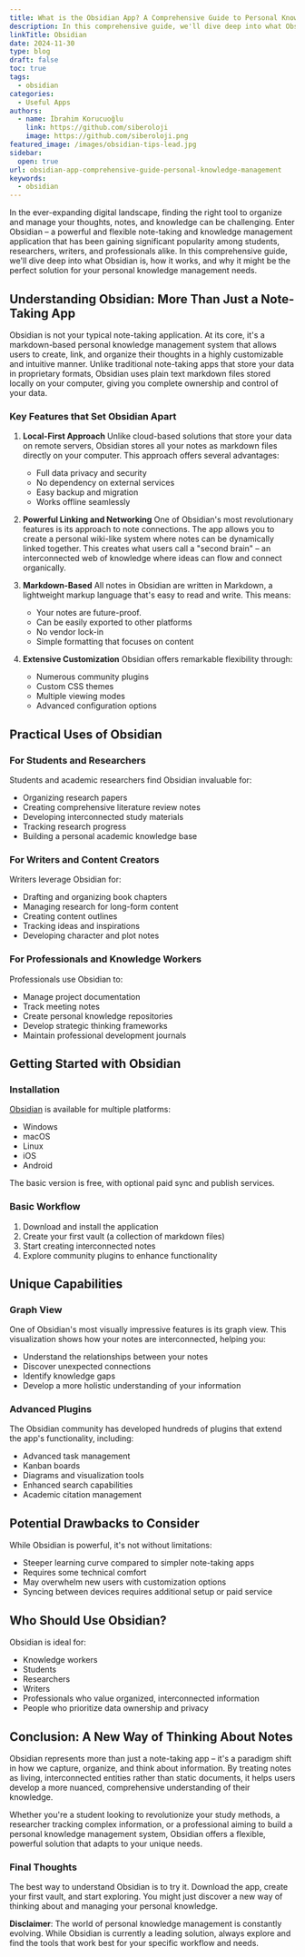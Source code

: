 ```yaml
---
title: What is the Obsidian App? A Comprehensive Guide to Personal Knowledge Management
description: In this comprehensive guide, we'll dive deep into what Obsidian is, how it works, and why it might be the perfect solution for your personal knowledge management needs.
linkTitle: Obsidian
date: 2024-11-30
type: blog
draft: false
toc: true
tags:
  - obsidian
categories:
  - Useful Apps
authors:
  - name: İbrahim Korucuoğlu
    link: https://github.com/siberoloji
    image: https://github.com/siberoloji.png
featured_image: /images/obsidian-tips-lead.jpg
sidebar:
  open: true
url: obsidian-app-comprehensive-guide-personal-knowledge-management
keywords:
  - obsidian
---
```

In the ever-expanding digital landscape, finding the right tool to organize and manage your thoughts, notes, and knowledge can be challenging. Enter Obsidian – a powerful and flexible note-taking and knowledge management application that has been gaining significant popularity among students, researchers, writers, and professionals alike. In this comprehensive guide, we'll dive deep into what Obsidian is, how it works, and why it might be the perfect solution for your personal knowledge management needs.

## Understanding Obsidian: More Than Just a Note-Taking App

Obsidian is not your typical note-taking application. At its core, it's a markdown-based personal knowledge management system that allows users to create, link, and organize their thoughts in a highly customizable and intuitive manner. Unlike traditional note-taking apps that store your data in proprietary formats, Obsidian uses plain text markdown files stored locally on your computer, giving you complete ownership and control of your data.

### Key Features that Set Obsidian Apart

1. **Local-First Approach**
   Unlike cloud-based solutions that store your data on remote servers, Obsidian stores all your notes as markdown files directly on your computer. This approach offers several advantages:
   - Full data privacy and security
   - No dependency on external services
   - Easy backup and migration
   - Works offline seamlessly

2. **Powerful Linking and Networking**
   One of Obsidian's most revolutionary features is its approach to note connections. The app allows you to create a personal wiki-like system where notes can be dynamically linked together. This creates what users call a "second brain" – an interconnected web of knowledge where ideas can flow and connect organically.

3. **Markdown-Based**
   All notes in Obsidian are written in Markdown, a lightweight markup language that's easy to read and write. This means:
   - Your notes are future-proof.
   - Can be easily exported to other platforms
   - No vendor lock-in
   - Simple formatting that focuses on content

4. **Extensive Customization**
   Obsidian offers remarkable flexibility through:
   - Numerous community plugins
   - Custom CSS themes
   - Multiple viewing modes
   - Advanced configuration options

## Practical Uses of Obsidian

### For Students and Researchers

Students and academic researchers find Obsidian invaluable for:

- Organizing research papers
- Creating comprehensive literature review notes
- Developing interconnected study materials
- Tracking research progress
- Building a personal academic knowledge base

### For Writers and Content Creators

Writers leverage Obsidian for:

- Drafting and organizing book chapters
- Managing research for long-form content
- Creating content outlines
- Tracking ideas and inspirations
- Developing character and plot notes

### For Professionals and Knowledge Workers

Professionals use Obsidian to:

- Manage project documentation
- Track meeting notes
- Create personal knowledge repositories
- Develop strategic thinking frameworks
- Maintain professional development journals

## Getting Started with Obsidian

### Installation

[Obsidian](https://obsidian.md) is available for multiple platforms:

- Windows
- macOS
- Linux
- iOS
- Android

The basic version is free, with optional paid sync and publish services.

### Basic Workflow

1. Download and install the application
2. Create your first vault (a collection of markdown files)
3. Start creating interconnected notes
4. Explore community plugins to enhance functionality

## Unique Capabilities

### Graph View

One of Obsidian's most visually impressive features is its graph view. This visualization shows how your notes are interconnected, helping you:

- Understand the relationships between your notes
- Discover unexpected connections
- Identify knowledge gaps
- Develop a more holistic understanding of your information

### Advanced Plugins

The Obsidian community has developed hundreds of plugins that extend the app's functionality, including:

- Advanced task management
- Kanban boards
- Diagrams and visualization tools
- Enhanced search capabilities
- Academic citation management

## Potential Drawbacks to Consider

While Obsidian is powerful, it's not without limitations:

- Steeper learning curve compared to simpler note-taking apps
- Requires some technical comfort
- May overwhelm new users with customization options
- Syncing between devices requires additional setup or paid service

## Who Should Use Obsidian?

Obsidian is ideal for:

- Knowledge workers
- Students
- Researchers
- Writers
- Professionals who value organized, interconnected information
- People who prioritize data ownership and privacy

## Conclusion: A New Way of Thinking About Notes

Obsidian represents more than just a note-taking app – it's a paradigm shift in how we capture, organize, and think about information. By treating notes as living, interconnected entities rather than static documents, it helps users develop a more nuanced, comprehensive understanding of their knowledge.

Whether you're a student looking to revolutionize your study methods, a researcher tracking complex information, or a professional aiming to build a personal knowledge management system, Obsidian offers a flexible, powerful solution that adapts to your unique needs.

### Final Thoughts

The best way to understand Obsidian is to try it. Download the app, create your first vault, and start exploring. You might just discover a new way of thinking about and managing your personal knowledge.

**Disclaimer**: The world of personal knowledge management is constantly evolving. While Obsidian is currently a leading solution, always explore and find the tools that work best for your specific workflow and needs.
